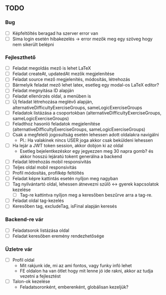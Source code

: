 ## TODO

### Bug

- [ ] Képfeltöltés beragad ha szerver error van
- [ ] Sima login esetén hibakezelés -> error mezők meg egy szöveg hogy nem sikerült belépni

### Fejleszthető

- [ ] Feladat megoldás mező is lehet LaTeX
- [ ] Feladat createAt, updatedAt mezők megjelenítése
- [ ] Feladat source mező megjelenítés, módosítás, létrehozás
- [ ] Bármelyik feladat mező lehet latex, esetleg egy modal-os LaTeX editor?
- [ ] Feladat megnyitása ID alapján
- [ ] Feladat ellenörzés oldal, a menüben is
- [ ] Új feladat létrehozása meglévő alapján, alternativeDifficultyExerciseGroups, sameLogicExerciseGroups
- [ ] Feladatok listázása a csoportokban (alternativeDifficultyExerciseGroups, sameLogicExerciseGroups)
- [ ] Feladthoz hasonló feladatok megjelenítése (alternativeDifficultyExerciseGroups, sameLogicExerciseGroups)
- [ ] Csak a megfelelő jogosultság esetén lehessen adott oldalakra navigálni
  - Pl.: Ha valakinek nincs USER joga akkor csak beküldeni lehessen
- [ ] Ha lejár a JWT token session, akkor dobjon ki az oldal
  - Esetleg bejelentkezéskor egy jegyezzen meg 30 napra gomb? és akkor hosszú lejáratú tokent generálna a backend
- [ ] Feladat létrehozás mobil responsivitás
- [ ] Teljes oldal mobil responsivitás
- [ ] Profil módosítás, profilkép feltöltés
- [ ] Feladat képre kattintás esetén nyíljon meg nagyban
- [ ] Tag nyilvántartó oldal, lehessen átnevezni szülő <-> gyerek kapcsolatok kezelése
  - [ ] Tag-re kattintva nyíljon meg a keresőben beszűrve arra a tag-re.
- [ ] Feladat oldal tag-kezelés
- [ ] Keresőben tag, excludeTag, isFinal alapján keresés

### Backend-re vár

- [ ] Feladatsorok listázása oldal
- [ ] Feladat keresőben eremény rendezhetősége

### Üzletre vár

- [ ] Profil oldal
    - Mit rakjunk ide, mi az ami fontos, vagy funky infó lehet
    - FE oldalon ha van ötlet hogy mit lenne jó ide rakni, akkor az tudja vezetni a fejlesztést
- [ ] Talon-ok kezelése
    - Feladatsoronként, emberenként, globálisan kezeljük?